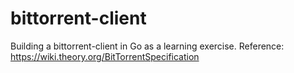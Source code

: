 # bittorrent-client

Building a bittorrent-client in Go as a learning exercise. Reference: https://wiki.theory.org/BitTorrentSpecification
